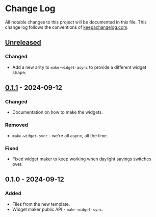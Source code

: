 # Change Log
All notable changes to this project will be documented in this file. This change log follows the conventions of [keepachangelog.com](http://keepachangelog.com/).

## [Unreleased]
### Changed
- Add a new arity to `make-widget-async` to provide a different widget shape.

## [0.1.1] - 2024-09-12
### Changed
- Documentation on how to make the widgets.

### Removed
- `make-widget-sync` - we're all async, all the time.

### Fixed
- Fixed widget maker to keep working when daylight savings switches over.

## 0.1.0 - 2024-09-12
### Added
- Files from the new template.
- Widget maker public API - `make-widget-sync`.

[Unreleased]: https://github.com/sharepage/sharepage-email/compare/0.1.1...HEAD
[0.1.1]: https://github.com/sharepage/sharepage-email/compare/0.1.0...0.1.1
